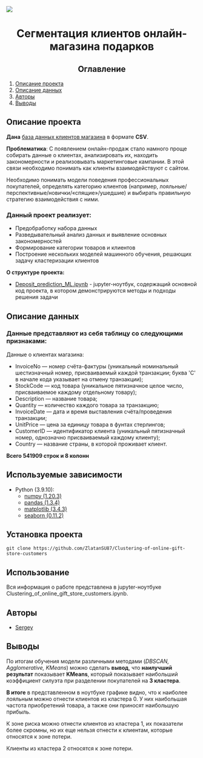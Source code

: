 ![](https://avatars.dzeninfra.ru/get-zen_doc/271828/pub_64844ff8613a895acb5d706c_6519a893ae41de52faeee299/scale_1200)
# <center> Сегментация клиентов онлайн-магазина подарков
## <center> Оглавление
1. [Опиcание проекта](#описание-проекта)
2. [Описание данных](#описание-данных)
3. [Авторы](#авторы)
4. [Выводы](#выводы)

## Описание проекта
**Дана** [база данных клиентов магазина](https://lms-cdn.skillfactory.ru/assets/courseware/v1/468638e49cb9e7d4b4dfdc296c1c778e/asset-v1:SkillFactory+DST-3.0+28FEB2021+type@asset+block/pj6_data.zip) в формате **CSV**. 

**Проблематика**: С появлением онлайн-продаж стало намного проще собирать данные о клиентах, анализировать их, находить закономерности и реализовывать маркетинговые кампании. В этой связи необходимо понимать как клиенты взаимодействуют с сайтом.

Необходимо понимать модели поведения профессиональных покупателей, определять категорию клиентов (например, лояльные/перспективные/новички/«спящие»/ушедшие) и выбирать правильную стратегию взаимодействия с ними.

### Данный проект реализует:
* Предобработку набора данных
* Разведывательный анализ данных и выявление основных закономерностей
* Формирование категории товаров и клиентов
* Построение нескольких моделей машинного обучения, решающих задачу кластеризации клиентов

**О структуре проекта:**
* [Deposit_prediction_ML.ipynb](./Clustering_of_online_gift_store_customers.ipynb) - jupyter-ноутбук, содержащий основной код проекта, в котором демонстрируются методы и подходы решения задачи

## Описание данных
### Данные представляют из себя таблицу со следующими **признаками**:
 Данные о клиентах магазина:
* InvoiceNo — номер счёта-фактуры (уникальный номинальный шестизначный номер, присваиваемый каждой транзакции; буква 'C' в начале кода указывает на отмену транзакции);
* StockCode — код товара (уникальное пятизначное целое число, присваиваемое каждому отдельному товару);
* Description — название товара;
* Quantity — количество каждого товара за транзакцию;
* InvoiceDate — дата и время выставления счёта/проведения транзакции;
* UnitPrice — цена за единицу товара в фунтах стерлингов;
* CustomerID — идентификатор клиента (уникальный пятизначный номер, однозначно присваиваемый каждому клиенту);
* Country — название страны, в которой проживает клиент.

**Всего 541909 строк и 8 колонн**

## Используемые зависимости
* Python (3.9.10):
    * [numpy (1.20.3)](https://numpy.org)
    * [pandas (1.3.4)](https://pandas.pydata.org)
    * [matplotlib (3.4.3)](https://matplotlib.org)
    * [seaborn (0.11.2)](https://seaborn.pydata.org)

## Установка проекта

```
git clone https://github.com/ZlatanSU87/Clustering-of-online-gift-store-customers
```

## Использование
Вся информация о работе представлена в jupyter-ноутбуке Clustering_of_online_gift_store_customers.ipynb.

## Авторы

* [Sergey](https://t.me/IZ20112022)

## Выводы

По итогам обучения модели различными методами (*DBSCAN, Agglomerative, KMeans*) можно сделать **вывод**, что **наилучший результат** показывает **KMeans**, который показывает наибольший коэффициент силуэта при разделении покупателей на **3 кластера**.

**В итоге** в представленном в ноутбуке графике видно, что к наиболее лояльным можно отнести клиентов из кластера 0. У них наибольшая частота приобретений товара, а также они приносят наибольшую прибыль.

К зоне риска можно отнести клиентов из кластера 1, их показатели более скромны, но их еще нельзя отнести к клиентам, которые относятся к зоне потери.

Клиенты из кластера 2 относятся к зоне потери.
